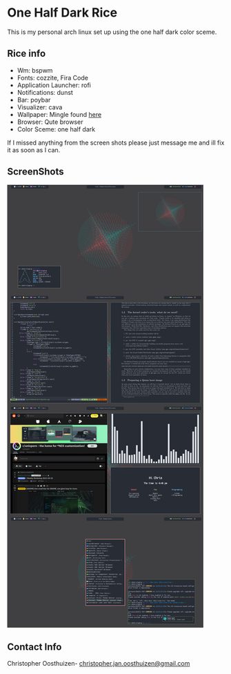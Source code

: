 # One Half Dark Rice
This is my personal arch linux set up using the one half dark color sceme.

## Rice info
* Wm: bspwm
* Fonts: cozzite, Fira Code
* Application Launcher: rofi
* Notifications: dunst
* Bar: poybar
* Visualizer: cava
* Wallpaper: Mingle found [here](https://www.dropbox.com/sh/y7dpnylxcyrhwpj/AACSBo46I2Z)
* Browser: Qute browser
* Color Sceme: one half dark

If I missed anything from the screen shots please just message me and ill fix it as soon as I can.

## ScreenShots
![Screen shot](screenshot.png)

## Contact Info

Christopher Oosthuizen- christopher.jan.oosthuizen@gmail.com 
